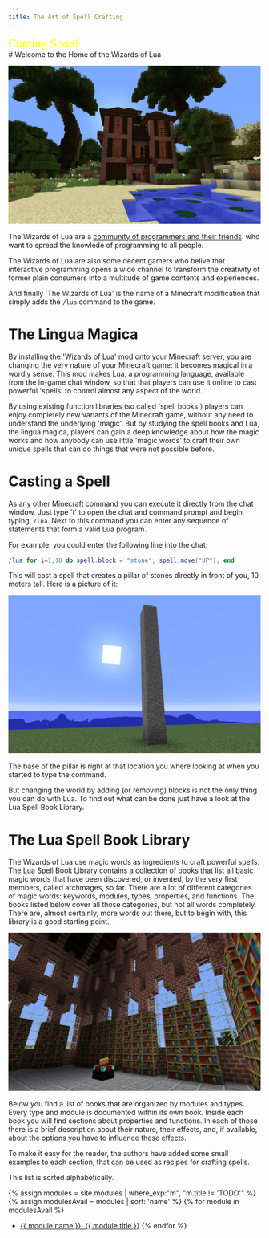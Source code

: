 ```yaml
---
title: The Art of Spell Crafting
---
```

<div STYLE="font-family: Arial Black; font-size: 24px; color: yellow">Coming Soon!</div>
# Welcome to the Home of the Wizards of Lua

![Manison](images/manison.jpg)

The Wizards of Lua are a [community of programmers and their friends](members.md).
who want to spread the knowlede of programming to all people.

The Wizards of Lua are also some decent gamers
who belive that interactive programming opens a wide channel to transform
the creativity of former plain consumers into a multitude of game contents
and experiences.

And finally 'The Wizards of Lua' is the name of a Minecraft modification that
simply adds the `/lua` command to the game.

# The Lingua Magica
By installing the ['Wizards of Lua' mod](https://github.com/wizards-of-lua/luamod)
onto your Minecraft server, you are changing the very nature of your Minecraft
game: it becomes magical in a wordly sense.
This mod makes Lua, a programming language, available from the in-game chat
window, so that that players can use it online to cast powerful 'spells' to
control almost any aspect of the world.

By using existing function libraries (so called 'spell books') players can enjoy
completely new variants of the Minecraft game, without any need to understand
the underlying 'magic'.
But by studying the spell books and Lua, the lingua magica, players can gain a
deep knowledge about how the magic works and how anybody can use little
'magic words' to craft their own unique spells that can do things that were
not possible before.

# Casting a Spell
As any other Minecraft command you can execute it directly from the chat
window.
Just type 't' to open the chat and command prompt and begin typing: `/lua`.
Next to this command you can enter any sequence of statements that form
a valid Lua program.

For example, you could enter the following line into the chat:
```lua
/lua for i=1,10 do spell.block = "stone"; spell:move("UP"); end
```
This will cast a spell that creates a pillar of stones directly in front of you,
10 meters tall. Here is a picture of it:

![Pillar of Stone](images/pillar-of-stone.jpg)

The base of the pillar is right at that location you where looking at when you
started to type the command.

But changing the world by adding (or removing) blocks is not the only thing
you can do with Lua.
To find out what can be done just have a look at the Lua Spell Book Library.

# The Lua Spell Book Library
The Wizards of Lua use magic words as ingredients to craft powerful spells.
The Lua Spell Book Library contains a collection of books that list all basic
magic words that have been discovered, or invented, by the very first members,
called archmages, so far.
There are a lot of different categories of magic words:
keywords, modules, types, properties, and functions.
The books listed below cover all those categories, but not all words completely.
There are, almost certainly, more words out there, but to begin with, this library
is a good starting point.

![Library of Lua](images/library-of-lua.jpg)

Below you find a list of books that are organized by modules and types.
Every type and module is documented within its own book.
Inside each book you will find sections about properties and functions.
In each of those there is a brief description about their nature, their effects,
and, if available, about the options you have to influence these effects.

To make it easy for the reader, the authors have added some small examples to
each section, that can be used as recipes for crafting spells.

This list is sorted alphabetically.

{% assign modules = site.modules | where_exp:"m", "m.title != 'TODO'" %}
{% assign modulesAvail = modules | sort: 'name' %}
{% for module in modulesAvail %}
* <a href="{{ module.url }}">{{ module.name }}: {{ module.title }}</a>
{% endfor %}
